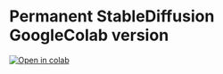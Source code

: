 # Permanent StableDiffusion GoogleColab version
[![Open in colab](https://colab.research.google.com/assets/colab-badge.svg)](https://colab.research.google.com/github/alpha-hexor/stablediffusion_colab/blob/main/sd_colab.ipynb)

